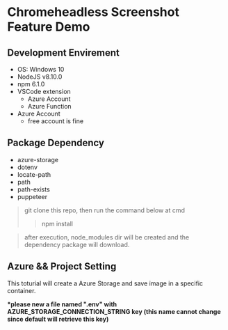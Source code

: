 # Chromeheadless Screenshot Feature Demo

## Development Envirement

* OS: Windows 10
* NodeJS v8.10.0
* npm 6.1.0
* VSCode extension
    * Azure Account
    * Azure Function
* Azure Account
    * free account is fine

## Package Dependency

* azure-storage
* dotenv
* locate-path
* path
* path-exists
* puppeteer

> git clone this repo, then run the command below at cmd
> > npm install

> after execution, node_modules dir will be created and the dependency package will download.

## Azure && Project Setting

This toturial will create a Azure Storage and save image in a specific container.

**\*please new a file named ".env" with AZURE_STORAGE_CONNECTION_STRING key (this name cannot change since default will retrieve this key)**